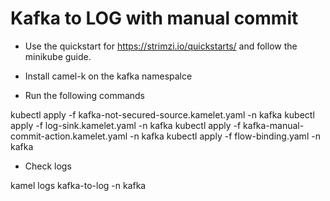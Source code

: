# Kafka to LOG with manual commit

- Use the quickstart for https://strimzi.io/quickstarts/ and follow the minikube guide.

- Install camel-k on the kafka namespalce

- Run the following commands

kubectl apply -f kafka-not-secured-source.kamelet.yaml -n kafka
kubectl apply -f log-sink.kamelet.yaml -n kafka
kubectl apply -f kafka-manual-commit-action.kamelet.yaml -n kafka
kubectl apply -f flow-binding.yaml -n kafka

- Check logs

kamel logs kafka-to-log -n kafka
